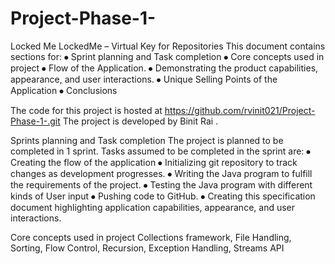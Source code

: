 # Project-Phase-1-
Locked Me 
LockedMe – Virtual Key for Repositories
This document contains sections for: 
⦁ Sprint planning and Task completion 
⦁ Core concepts used in project
⦁ Flow of the Application.
⦁ Demonstrating the product capabilities, appearance, and user interactions.
⦁ Unique Selling Points of the Application
⦁ Conclusions

The code for this project is hosted at https://github.com/rvinit021/Project-Phase-1-.git
The project is developed by Binit Rai .

Sprints planning and Task completion
The project is planned to be completed in 1 sprint. Tasks assumed to be completed in the sprint are:
⦁ Creating the flow of the application
⦁ Initializing git repository to track changes as development progresses.
⦁ Writing the Java program to fulfill the requirements of the project.
⦁ Testing the Java program with different kinds of User input
⦁ Pushing code to GitHub.
⦁ Creating this specification document highlighting application capabilities, appearance, and user interactions.

Core concepts used in project
Collections framework, File Handling, Sorting, Flow Control, Recursion, Exception Handling, Streams API 
